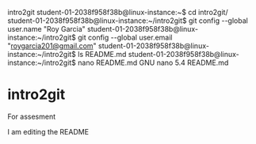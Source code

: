 intro2git
student-01-2038f958f38b@linux-instance:~$ cd intro2git/
student-01-2038f958f38b@linux-instance:~/intro2git$ git config --global user.name "Roy Garcia"
student-01-2038f958f38b@linux-instance:~/intro2git$ git config --global user.email "roygarcia201@gmail.com"
student-01-2038f958f38b@linux-instance:~/intro2git$ ls
README.md
student-01-2038f958f38b@linux-instance:~/intro2git$ nano README.md
  GNU nano 5.4                        README.md
# intro2git
For assesment


I am editing the README
